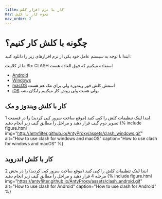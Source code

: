 ```yaml
---
title: کار با نرم افزار کلش
nav: نحوه کار با کلش
nav_order: 2
---
```




# چگونه با کلش کار کنیم؟
ابتدا با توجه به سیستم عامل خود یکی از نرم افزارهای زیر را دانلود کنید:

حالا ما از کلاینت CLASH استفاده میکنیم که فوق العاده هست

- [Android](https://github.com/Kr328/ClashForAndroid)
- [Windows](https://github.com/Fndroid/clash_for_windows_pkg/releases/download/0.20.4/Clash.for.Windows.Setup.0.20.4.exe)
- [macOS](https://github.com/Fndroid/clash_for_windows_pkg/releases/download/0.20.4/Clash.for.Windows-0.20.4.dmg) اسمش کلش فور ویندوزه ولی برای مک هم هست
- [iOS](https://apps.apple.com/app/stash/id1596063349?platform=iphone) پولی هست ولی روش کار میکنیم رایگان بشه


## کار با کلش ویندوز و مک
ابندا لینک تنظیمات کلش را کپی کنید (موقع ساخت سرور کپی کردید) را در قسمت 1 تصویر دوم گیف قرار دهید و مراحل را مطابق گیف زیر انجام دهید
{% include figure.html img="http://antyfilter.github.io/AntyProxy/assets/clash_windows.gif" alt="How to use clash for windows and macOS" caption="How to use clash for windows and macOS" %}


## کار با کلش اندروید
ابندا لینک تنظیمات کلش را کپی کنید (موقع ساخت سرور کپی کردید) را در بخش 2 مرحله 4 قرار دهید و مراحل را مطابق گیف زیر انجام دهید
{% include figure.html img="https://antyfilter.github.io/AntyProxy/assets/clash_android.gif" alt="How to use clash for Android" caption="How to use clash for Android" %}
